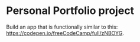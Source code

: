 # Personal Portfolio project

Build an app that is functionally similar to this: https://codepen.io/freeCodeCamp/full/zNBOYG.
